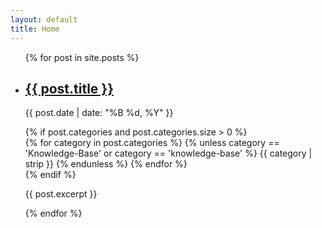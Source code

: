 ```yaml
---
layout: default
title: Home
---
```


<ul class="kb-post-list">
  {% for post in site.posts %}
    <li class="kb-post-item" data-categories="{% for category in post.categories %}{% unless category == 'Knowledge-Base' or category == 'knowledge-base' %}{{ category | strip | slugify }} {% endunless %}{% endfor %}">
      <h2>
        <a href="{{ post.url | relative_url }}">
          {{ post.title }}
        </a>
      </h2>
      <p class="kb-post-meta">{{ post.date | date: "%B %d, %Y" }}</p>
      {% if post.categories and post.categories.size > 0 %}
        <div class="kb-post-categories">
          {% for category in post.categories %}
            {% unless category == 'Knowledge-Base' or category == 'knowledge-base' %}
              <span class="kb-category-tag">{{ category | strip }}</span>
            {% endunless %}
          {% endfor %}
        </div>
      {% endif %}
      <p>{{ post.excerpt }}</p>
    </li>
  {% endfor %}
</ul>
